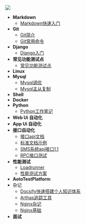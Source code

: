 ![](https://timgsa.baidu.com/timg?image&quality=80&size=b9999_10000&sec=1603777901692&di=69f373a8c0f27d958f4423175a7bed23&imgtype=0&src=http%3A%2F%2Fi0.hdslb.com%2Fbfs%2Farticle%2F146f6197fc9351ab788837537e2f4eef69b0d416.gif)
- **Markdown**
  - [Markdown快速入门](Markdown/markdown快速入门.md)
- **Git** 
  - [Git简介](Git/git简介.md)
  - [Git常用命令](Git/git常用命令.md)
- **Django**
  - [Django入门](Django/django.md)
- **常见功能测试点**
  - [常见功能测试点](Test/testcase.md)
- **Linux**
- **Mysql**
  - [Mysql调优](Mysql/mysql.md)
  - [Mysql主从复制](Mysql/mysql主从复制.md)
- **Shell**
- **Docker**
- **Python**
  - [Python工作笔记](Python/python.md)
- **Web Ui 自动化**
- **App Ui 自动化**
- **接口自动化**
  - [接口api文档](/Interface/apifile.md)
  - [标准文档示例](/Interface/apidemo.md)
  - [SMS系统api接口1.1](/Interface/sms.md)
  - [RPC接口测试](/Rpc/rpc.md)
- **性能测试**
  - [Loadrunner](/Loadrunner/lr.md)
  - [性能测试方案](/Loadrunner/智慧民政登录场景_性能测试方案.md)
- **AotoTestPlatform**
- 杂记
  - [Docsify快速搭建个人知识体系](/Docsify/Docsify快速搭建个人知识体系.md)
  - [Arthas追踪工具](/Arthas/arthas.md)
  - [Nginx杂记](Nginx/nginx杂记.md)
  - [Nginx基础](Nginx/nginx基础.md)
- **面试** 